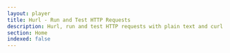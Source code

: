 ```yaml
---
layout: player
title: Hurl - Run and Test HTTP Requests
description: Hurl, run and test HTTP requests with plain text and curl. Hurl can run fast automated integration tests.
section: Home
indexed: false
---
```


<div id="player"></div>